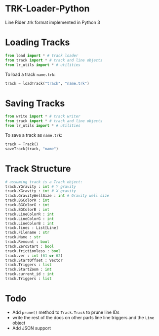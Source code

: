 # TRK-Loader-Python
 Line Rider .trk format implemented in Python 3


# Loading Tracks
```python
from load import * # track loader
from track import * # track and line objects
from lr_utils import * # utilities
```
To load a track `name.trk`:
```python
track = loadTrack("track", "name.trk")
```
# Saving Tracks
```python
from write import * # track writer
from track import * # track and line objects
from lr_utils import * # utilities
```
To save a track as `name.trk`:
```python
track = Track()
saveTrack(track, "name")
```

# Track Structure
```python
# assuming track is a Track object:
track.YGravity : int # Y gravity
track.XGravity : int # X gravity
track.GravityWellSize : int # Gravity well size
track.BGColorR : int
track.BGColorG : int
track.BGColorB : int
track.LineColorR : int
track.LineColorG : int
track.LineColorB : int
track.lines : List[Line]
track.Filename : str
track.Name : str
track.Remount : bool
track.ZeroStart : bool
track.frictionless : bool
track.ver : int (61 or 62)
track.StartOffset : Vector
track.Triggers : list
track.StartZoom : int
track.current_id : int
track.Triggers : list
```
# Todo
- Add `prune()` method to `Track.Track` to prune line IDs
- write the rest of the docs on other parts line line triggers and the `Line` object
- Add JSON support